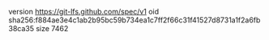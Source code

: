 version https://git-lfs.github.com/spec/v1
oid sha256:f884ae3e4c1ab2b95bc59b734ea1c7ff2f66c31f41527d8731a1f2a6fb38ca35
size 7462
